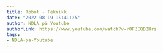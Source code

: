 ```yaml
---
title: Robot - Teknikk
date: "2022-08-19 15:41:25"
author: NDLA på Youtube
authorlink: https://www.youtube.com/watch?v=r0FZIQD2Hrs
tags:
- NDLA-pa-Youtube
---
```

